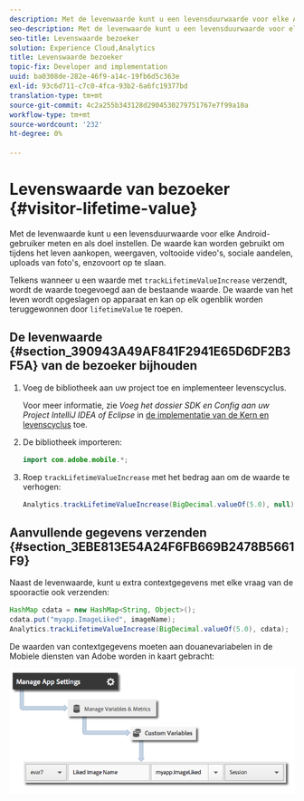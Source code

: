 ```yaml
---
description: Met de levenwaarde kunt u een levensduurwaarde voor elke Android-gebruiker meten en als doel instellen. De waarde kan worden gebruikt om tijdens het leven aankopen, weergaven, voltooide video's, sociale aandelen, uploads van foto's, enzovoort op te slaan.
seo-description: Met de levenwaarde kunt u een levensduurwaarde voor elke Android-gebruiker meten en als doel instellen. De waarde kan worden gebruikt om tijdens het leven aankopen, weergaven, voltooide video's, sociale aandelen, uploads van foto's, enzovoort op te slaan.
seo-title: Levenswaarde bezoeker
solution: Experience Cloud,Analytics
title: Levenswaarde bezoeker
topic-fix: Developer and implementation
uuid: ba0308de-282e-46f9-a14c-19fb6d5c363e
exl-id: 93c6d711-c7c0-4fca-93b2-6a6fc19377bd
translation-type: tm+mt
source-git-commit: 4c2a255b343128d2904530279751767e7f99a10a
workflow-type: tm+mt
source-wordcount: '232'
ht-degree: 0%

---
```


# Levenswaarde van bezoeker {#visitor-lifetime-value}

Met de levenwaarde kunt u een levensduurwaarde voor elke Android-gebruiker meten en als doel instellen. De waarde kan worden gebruikt om tijdens het leven aankopen, weergaven, voltooide video&#39;s, sociale aandelen, uploads van foto&#39;s, enzovoort op te slaan.

Telkens wanneer u een waarde met `trackLifetimeValueIncrease` verzendt, wordt de waarde toegevoegd aan de bestaande waarde. De waarde van het leven wordt opgeslagen op apparaat en kan op elk ogenblik worden teruggewonnen door `lifetimeValue` te roepen.

## De levenwaarde {#section_390943A49AF841F2941E65D6DF2B3F5A} van de bezoeker bijhouden

1. Voeg de bibliotheek aan uw project toe en implementeer levenscyclus.

   Voor meer informatie, zie *Voeg het dossier SDK en Config aan uw Project IntelliJ IDEA of Eclipse* in [de implementatie van de Kern en levenscyclus](/help/android/getting-started/dev-qs.md) toe.
1. De bibliotheek importeren:

   ```java
   import com.adobe.mobile.*;
   ```

1. Roep `trackLifetimeValueIncrease` met het bedrag aan om de waarde te verhogen:

   ```java
   Analytics.trackLifetimeValueIncrease(BigDecimal.valueOf(5.0), null);
   ```

## Aanvullende gegevens verzenden {#section_3EBE813E54A24F6FB669B2478B5661F9}

Naast de levenwaarde, kunt u extra contextgegevens met elke vraag van de spooractie ook verzenden:

```java
HashMap cdata = new HashMap<String, Object>(); 
cdata.put("myapp.ImageLiked", imageName); 
Analytics.trackLifetimeValueIncrease(BigDecimal.valueOf(5.0), cdata);
```

De waarden van contextgegevens moeten aan douanevariabelen in de Mobiele diensten van Adobe worden in kaart gebracht:

![](assets/map-variable-context-ltv.png)
